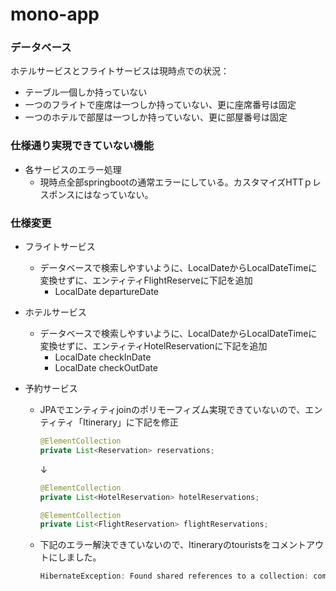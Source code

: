 # mono-app

### データベース

ホテルサービスとフライトサービスは現時点での状況：
- テーブル一個しか持っていない
- 一つのフライトで座席は一つしか持っていない、更に座席番号は固定
- 一つのホテルで部屋は一つしか持っていない、更に部屋番号は固定

### 仕様通り実現できていない機能
- 各サービスのエラー処理
    - 現時点全部springbootの通常エラーにしている。カスタマイズHTTｐレスポンスにはなっていない。

### 仕様変更
- フライトサービス
    - データベースで検索しやすいように、LocalDateからLocalDateTimeに変換せずに、エンティティFlightReserveに下記を追加
        - LocalDate departureDate

- ホテルサービス
    - データベースで検索しやすいように、LocalDateからLocalDateTimeに変換せずに、エンティティHotelReservationに下記を追加
        - LocalDate checkInDate
        - LocalDate checkOutDate

- 予約サービス
    - JPAでエンティティjoinのポリモーフィズム実現できていないので、エンティティ「Itinerary」に下記を修正
        ```java
        @ElementCollection
        private List<Reservation> reservations;
        ```
        ↓
        ```java
        @ElementCollection
        private List<HotelReservation> hotelReservations;

        @ElementCollection
        private List<FlightReservation> flightReservations;
        ```
    - 下記のエラー解決できていないので、Itineraryのtouristsをコメントアウトにしました。
        ```java
        HibernateException: Found shared references to a collection: com.example.msasample.mono.travelreservation.model.entities.Itinerary.tourists
        ```

